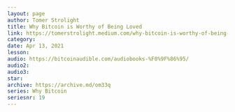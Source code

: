 ```yaml
---
layout: page
author: Tomer Strolight
title: Why Bitcoin is Worthy of Being Loved
link: https://tomerstrolight.medium.com/why-bitcoin-is-worthy-of-being-loved-110c096f170e
category: 
date: Apr 13, 2021
lesson: 
audio: https://bitcoinaudible.com/audiobooks-%F0%9F%86%95/
audio2: 
audio3: 
star: 
archive: https://archive.md/om33q
series: Why Bitcoin
seriesnr: 19
---
```

